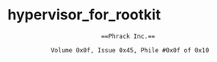 # hypervisor_for_rootkit
                              ==Phrack Inc.==

                Volume 0x0f, Issue 0x45, Phile #0x0f of 0x10
